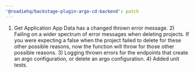 ```yaml
---
'@roadiehq/backstage-plugin-argo-cd-backend': patch
---
```


1. Get Application App Data has a changed thrown error message. 2) Failing on a wider spectrum of error messages when deleting projects. If you were expecting a false when the project failed to delete for these other possible reasons, now the function will throw for those other possible reasons. 3) Logging thrown errors for the endpoints that create an argo configuration, or delete an argo configuration. 4) Added unit tests.
